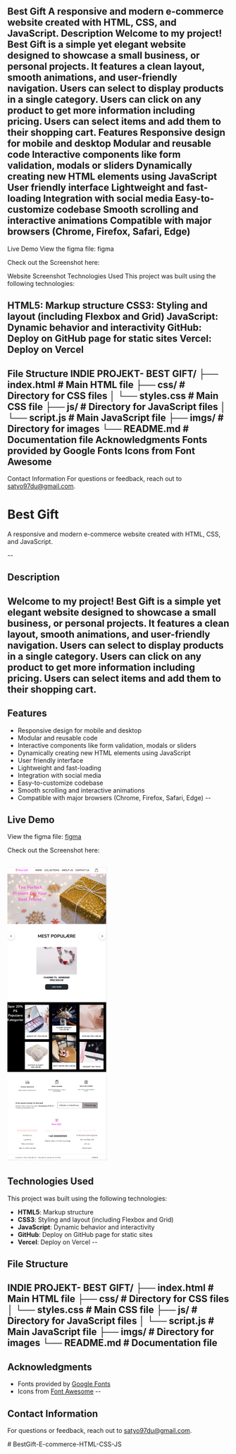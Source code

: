 Best Gift
A responsive and modern e-commerce website created with HTML, CSS, and JavaScript.
Description
Welcome to my project! Best Gift is a simple yet elegant website designed to showcase a small business, or personal projects. It features a clean layout, smooth animations, and user-friendly navigation. Users can select to display products in a single category. Users can click on any product to get more information including pricing. Users can select items and add them to their shopping cart.
Features
Responsive design for mobile and desktop
Modular and reusable code
Interactive components like form validation, modals or sliders
Dynamically creating new HTML elements using JavaScript
User friendly interface
Lightweight and fast-loading
Integration with social media
Easy-to-customize codebase
Smooth scrolling and interactive animations
Compatible with major browsers (Chrome, Firefox, Safari, Edge)
--

Live Demo
View the figma file: figma

<!-- Check out the live website here: [MyWebsite Live Demo](https://example.com) -->
Check out the Screenshot here:

Website Screenshot
Technologies Used
This project was built using the following technologies:

HTML5: Markup structure
CSS3: Styling and layout (including Flexbox and Grid)
JavaScript: Dynamic behavior and interactivity
GitHub: Deploy on GitHub page for static sites
Vercel: Deploy on Vercel
--

File Structure
INDIE PROJEKT- BEST GIFT/ ├── index.html # Main HTML file ├── css/ # Directory for CSS files │ └── styles.css # Main CSS file ├── js/ # Directory for JavaScript files │ └── script.js # Main JavaScript file ├── imgs/ # Directory for images └── README.md # Documentation file
Acknowledgments
Fonts provided by Google Fonts
Icons from Font Awesome
--

Contact Information
For questions or feedback, reach out to satyo97du@gmail.com.

# Best Gift

A responsive and modern e-commerce website created with HTML, CSS, and JavaScript.

--

## Description

Welcome to my project! **Best Gift** is a simple yet elegant website designed to showcase a small business, or personal projects. It features a clean layout, smooth animations, and user-friendly navigation. Users can select to display products in a single category. Users can click on any product to get more information including pricing. Users can select items and add them to their shopping cart.
--
## Features

- Responsive design for mobile and desktop
- Modular and reusable code
- Interactive components like form validation, modals or sliders
- Dynamically creating new HTML elements using JavaScript
- User friendly interface
- Lightweight and fast-loading
- Integration with social media
- Easy-to-customize codebase
- Smooth scrolling and interactive animations
- Compatible with major browsers (Chrome, Firefox, Safari, Edge)
--
## Live Demo

View the figma file: [figma](https://www.figma.com/design/TlJA4BhDXDr3nl2HQHDKPP/Untitled?node-id=0-1&t=epKjSLOEmAQPF3na-1)

<!-- Check out the live website here: [MyWebsite Live Demo](https://example.com) -->

Check out the Screenshot here: 

![Website Screenshot](/imgs/ScreenshotHomePage.png)
--
## Technologies Used
This project was built using the following technologies:
- **HTML5**: Markup structure
- **CSS3**: Styling and layout (including Flexbox and Grid)
- **JavaScript**: Dynamic behavior and interactivity
- **GitHub**: Deploy on GitHub page for static sites
- **Vercel**: Deploy on Vercel
--
## File Structure

INDIE PROJEKT- BEST GIFT/
├── index.html       # Main HTML file
├── css/             # Directory for CSS files
│   └── styles.css   # Main CSS file
├── js/              # Directory for JavaScript files
│   └── script.js    # Main JavaScript file
├── imgs/            # Directory for images
└── README.md        # Documentation file
--
## Acknowledgments
- Fonts provided by [Google Fonts](https://fonts.google.com/)
- Icons from [Font Awesome](https://fontawesome.com/)
--
## Contact Information
For questions or feedback, reach out to [satyo97du@gmail.com](mailto:satyo97du@gmail.com).

#   B e s t G i f t - E - c o m m e r c e - H T M L - C S S - J S 
 
 
